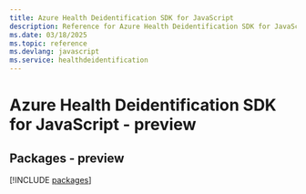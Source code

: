 ```yaml
---
title: Azure Health Deidentification SDK for JavaScript
description: Reference for Azure Health Deidentification SDK for JavaScript
ms.date: 03/18/2025
ms.topic: reference
ms.devlang: javascript
ms.service: healthdeidentification
---
```

# Azure Health Deidentification SDK for JavaScript - preview
## Packages - preview
[!INCLUDE [packages](health-deidentification-index.md)]